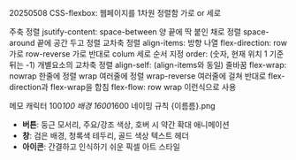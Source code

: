 20250508
CSS-flexbox: 웹페이지를 1차원 정렬함 가로 or 세로

주축 정렬
jsutify-content: space-between 양 끝에 딱 붙인 채로 정렬
                 space-around 끝에 공간 두고 정렬
교차축 정렬
align-items: 
방향 나열
flex-direction: row 가로
                row-reverse 가로 반대로
                colum 세로
순서 지정
order: (숫자, 현재 위치 1 기준 뒤는 -1)
개별요소의 교차축 정렬
align-self: (align-items와 동일)
줄바꿈
flex-wrap: nowrap 한줄에 정렬
           wrap 여러줄에 정렬
           wrap-reverse 여러줄에 걸쳐 반대로
flex-direction과 flex-wrap을 합침
flex-flow: row wrap 이런식으로 사용

메모
캐릭터 100*100
배경 1600*1600
네이밍 규칙 {이름름}.png
- **버튼**: 둥근 모서리, 주요/강조 색상, 호버 시 약간 확대 애니메이션
- **창**: 검은 배경, 청록색 테두리, 골드 색상 텍스트 헤더
- **아이콘**: 간결하고 인식하기 쉬운 픽셀 아트 스타일